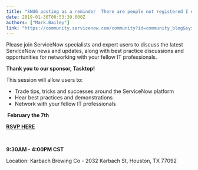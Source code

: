 ```yaml
---
title: "SNUG posting as a reminder  There are people not registered I expect to see  FEB th"
date: 2019-01-30T00:53:39.000Z
authors: ["Mark.Bailey"]
link: "https://community.servicenow.com/community?id=community_blog&sys_id=3c85c4b5db5f2700d6a102d5ca961944"
---
```

<p>Please join ServiceNow specialists and expert users to discuss the latest ServiceNow news and updates, along with best practice discussions and opportunities for networking with your fellow IT professionals.</p>
<p><strong>Thank you to our sponsor, Tasktop!</strong></p>
<p>This session will allow users to:</p>
<ul><li>Trade tips, tricks and successes around the ServiceNow platform</li><li>Hear best practices and demonstrations</li><li>Network with your fellow IT professionals</li></ul>
<p><strong> February the 7th</strong></p>
<p><strong><a href="http://app.connect.servicenow.com/e/es?s&#61;1133&amp;e&#61;1256391" rel="nofollow">RSVP HERE</a></strong></p>
<p> </p>
<p><strong>9:30AM - 4:00PM CST</strong></p>
<p>Location: Karbach Brewing Co - 2032 Karbach St, Houston, TX 77092</p>
